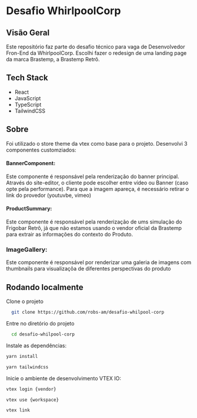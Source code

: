
# Desafio WhirlpoolCorp

## Visão Geral

Este repositório faz parte do desafio técnico para vaga de Desenvolvedor Fron-End da WhirlpoolCorp. Escolhi fazer o redesign de uma landing page da marca Brastemp, a Brastemp Retrô.


## Tech Stack
  - React
 - JavaScript
 - TypeScript
 - TailwindCSS


## Sobre
Foi utilizado o store theme da vtex como base para o projeto. Desenvolvi 3 componentes customziados:

#### BannerComponent: 
Este componente é responsável pela renderização do banner principal. Através do site-editor, o cliente pode escolher entre vídeo ou Banner (caso opte pela performance). Para que a imagem apareça, é necessário retirar o link do provedor (youtuvbe, vimeo)

#### ProductSummary: 
Este componente é responsável pela renderização de ums simulação do Frigobar Retrô, já que não estamos usando o vendor oficial da Brastemp para extrair as informações do contexto do Produto.

### ImageGallery: 

Este componente é responsável por renderizar uma galeria de imagens com thumbnails para visualizaçõa de diferentes perspectivas do produto

    
## Rodando localmente

Clone o projeto

```bash
  git clone https://github.com/robs-am/desafio-whilpool-corp
```

Entre no diretório do projeto

```bash
  cd desafio-whilpool-corp
```


Instale as dependências:

```bash
yarn install
```
```bash
yarn tailwindcss
```
Inicie o ambiente de desenvolvimento VTEX IO:

```bash
vtex login {vendor}
```
```bash
vtex use {workspace}
```
```bash
vtex link
```





